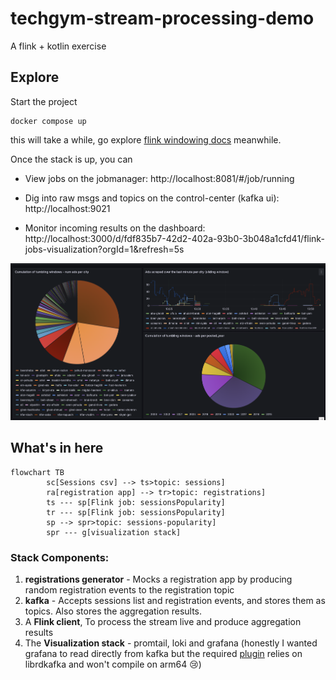 # techgym-stream-processing-demo
A flink + kotlin exercise
## Explore
Start the project 
```console
docker compose up
```
this will take a while, go explore [flink windowing docs](https://nightlies.apache.org/flink/flink-docs-master/docs/dev/table/sql/queries/window-agg/) meanwhile.

Once the stack is up, you can

- View jobs on the jobmanager:
        http://localhost:8081/#/job/running


- Dig into raw msgs and topics on the control-center (kafka ui):
        http://localhost:9021

- Monitor incoming results on the dashboard:
        http://localhost:3000/d/fdf835b7-42d2-402a-93b0-3b048a1cfd41/flink-jobs-visualization?orgId=1&refresh=5s
<img src="resources/screenshot.png" width="1000"/>

## What's in here
```mermaid
flowchart TB
        sc[Sessions csv] --> ts>topic: sessions]
        ra[registration app] --> tr>topic: registrations]
        ts --- sp[Flink job: sessionsPopularity]
        tr --- sp[Flink job: sessionsPopularity]
        sp --> spr>topic: sessions-popularity]
        spr --- g[visualization stack]
```
### Stack Components:
1. **registrations generator** - Mocks a registration app by producing random registration events to the registration topic
2. **kafka** - Accepts sessions list and registration events, and stores them as topics. Also stores the aggregation results.
3. A **Flink client**, To process the stream live and produce aggregation results
4. The **Visualization stack** - promtail, loki and grafana (honestly I wanted grafana to read directly from kafka but the required [plugin](https://github.com/hoptical/grafana-kafka-datasource) relies on librdkafka and won't compile on arm64 :cry:)
